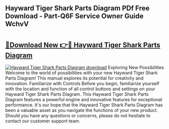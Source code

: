 ## Hayward Tiger Shark Parts Diagram PDf Free Download - Part-Q6F Service Owner Guide WchvV

# <h2><a href="http://dfovf1.blite.top/?on=Hayward+Tiger+Shark+Parts+Diagram">🔗Download New 👉🔴 Hayward Tiger Shark Parts Diagram</a></h2>

[![Hayward Tiger Shark Parts Diagram download](https://i.imgur.com/lujVjoI.png)](http://dfovf1.blite.top/?on=Hayward+Tiger+Shark+Parts+Diagram)
Exploring New Possibilities Welcome to the world of possibilities with your new Hayward Tiger Shark Parts Diagram! This manual explores its potential for creativity and innovation. Familiarize with Controls Before you begin, familiarize yourself with the location and function of all control buttons and settings on your Hayward Tiger Shark Parts Diagram. This Hayward Tiger Shark Parts Diagram features a powerful engine and innovative features for exceptional performance. It's our hope that the Hayward Tiger Shark Parts Diagram has been a valuable asset as you navigate the functions of your new product. Should you have any questions or concerns, please do not hesitate to contact our customer support team.
